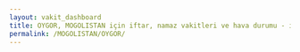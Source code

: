 ```yaml
---
layout: vakit_dashboard
title: OYGOR, MOGOLISTAN için iftar, namaz vakitleri ve hava durumu - ilçe/eyalet seç
permalink: /MOGOLISTAN/OYGOR/
---
```


<script type="text/javascript">
  var GLOBAL_COUNTRY = 'MOGOLISTAN';
  var GLOBAL_CITY = 'OYGOR';
  var GLOBAL_STATE = '';
  var lat = 72;
  var lon = 21;
</script>
